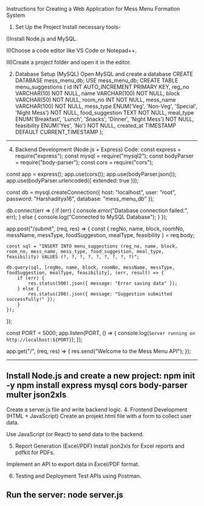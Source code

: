 Instructions for Creating a Web Application for Mess Menu Formation System
1. Set Up the Project
Install necessary tools-

I)Install Node.js and MySQL.

II)Choose a code editor like VS Code or Notepad++.

III)Create a project folder and open it in the editor.

2. Database Setup (MySQL)
Open MySQL and create a database
CREATE DATABASE mess_menu_db;
USE mess_menu_db;
CREATE TABLE menu_suggestions (
 id INT AUTO_INCREMENT PRIMARY KEY,
 reg_no VARCHAR(10) NOT NULL,
 name VARCHAR(100) NOT NULL,
 block VARCHAR(50) NOT NULL,
 room_no INT NOT NULL,
 mess_name VARCHAR(100) NOT NULL,
 mess_type ENUM('Veg', 'Non-Veg', 'Special', 'Night Mess') NOT NULL,
 food_suggestion TEXT NOT NULL,
 meal_type ENUM('Breakfast', 'Lunch', 'Snacks', 'Dinner', 'Night Mess') NOT NULL,
 feasibility ENUM('Yes', 'No') NOT NULL,
 created_at TIMESTAMP DEFAULT CURRENT_TIMESTAMP
);
-------------------
4. Backend Development (Node.js + Express)
Code:
const express = require("express");
const mysql = require("mysql2");
const bodyParser = require("body-parser");
const cors = require("cors");

const app = express();
app.use(cors());
app.use(bodyParser.json());
app.use(bodyParser.urlencoded({ extended: true }));

const db = mysql.createConnection({
    host: "localhost",
    user: "root",
    password: "Harshaditya16",
    database: "mess_menu_db"
});

db.connect(err => {
    if (err) {
        console.error("Database connection failed:", err);
    } else {
        console.log("Connected to MySQL Database");
    }
});

app.post("/submit", (req, res) => {
    const { regNo, name, block, roomNo, messName, messType, foodSuggestion, mealType, feasibility } = req.body;

    const sql = "INSERT INTO menu_suggestions (reg_no, name, block, room_no, mess_name, mess_type, food_suggestion, meal_type, feasibility) VALUES (?, ?, ?, ?, ?, ?, ?, ?, ?)";

    db.query(sql, [regNo, name, block, roomNo, messName, messType, foodSuggestion, mealType, feasibility], (err, result) => {
        if (err) {
            res.status(500).json({ message: "Error saving data" });
        } else {
            res.status(200).json({ message: "Suggestion submitted successfully!" });
        }
    });
});

const PORT = 5000;
app.listen(PORT, () => {
    console.log(`Server running on http://localhost:${PORT}`);
});

app.get("/", (req, res) => {
    res.send("Welcome to the Mess Menu API");
});

-------------------------
Install Node.js and create a new project:
npm init -y
npm install express mysql cors body-parser multer json2xls
-------------------
Create a server.js file and write backend logic.
4. Frontend Development (HTML + JavaScript)
Create an projekt.html file with a form to collect user data.

Use JavaScript (or React) to send data to the backend.

5. Report Generation (Excel/PDF)
Install json2xls for Excel reports and pdfkit for PDFs.

Implement an API to export data in Excel/PDF format.

6. Testing and Deployment
Test APIs using Postman.

Run the server:
node server.js
------------------------
